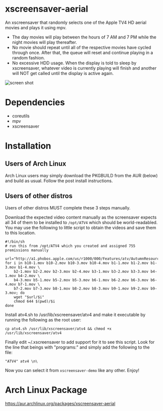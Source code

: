 # xscreensaver-aerial
An xscreensaver that randomly selects one of the Apple TV4 HD aerial movies and plays it using mpv. 
* The day movies will play between the hours of 7 AM and 7 PM while the night movies will play thereafter.
* No movie should repeat until all of the respective movies have cycled through once. After that, the queue will reset and continue playing in a random fashion.
* No excessive HDD usage. When the display is told to sleep by xscreensaver, whatever video is currently playing will finish and another will NOT get called until the display is active again.

![screen shot](http://wpuploads.appadvice.com/wp-content/uploads/2015/10/iMacAppleTVScreensaver.gif)

# Dependencies
* coreutils
* mpv
* xscreensaver

# Installation
## Users of Arch Linux
Arch Linux users may simply download the PKGBUILD from the AUR (below) and build as usual. Follow the post install instructions.

## Users of other distros
Users of other distros MUST complete these 3 steps manually.

Download the expected video content manually as the screensaver expects all 34 of them to be installed to `/opt/ATV4` which should be world-readabled. You may use the following to little script to obtain the videos and save them to this location.
```
#!/bin/sh
# run this from /opt/ATV4 which you created and assigned 755 premissions manually

url="http://a1.phobos.apple.com/us/r1000/000/Features/atv/AutumnResources/videos"
for i in b10-1.mov b10-2.mov b10-3.mov b10-4.mov b1-1.mov b1-2.mov b1-3.mov b1-4.mov \
	b2-1.mov b2-2.mov b2-3.mov b2-4.mov b3-1.mov b3-2.mov b3-3.mov b4-1.mov b4-2.mov \
	b4-3.mov b5-1.mov b5-2.mov b5-3.mov b6-1.mov b6-2.mov b6-3.mov b6-4.mov b7-1.mov \
	b7-2.mov b7-3.mov b8-1.mov b8-2.mov b8-3.mov b9-1.mov b9-2.mov b9-3.mov; do
	wget "$url/$i"
	chmod 644 $(pwd)/$i
done
```

Install atv4.sh to /usr/lib/xscreensaver/atv4 and make it executable by running the following as the root user:
```
cp atv4.sh /usr/lib/xscreensaver/atv4 && chmod +x /usr/lib/xscreensaver/atv4
```
Finally edit ~/.xscreensaver to add support for it to see this script. Look for the line that beings with "programs:" and simply add the following to the file:
```
"ATV4" atv4 \n\
```

Now you can select it from `xscreensaver-demo` like any other. Enjoy!

# Arch Linux Package
https://aur.archlinux.org/packages/xscreensaver-aerial
